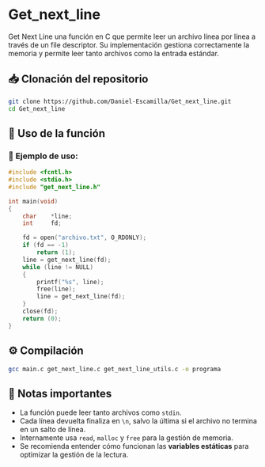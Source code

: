 # Get_next_line

Get Next Line una función en C que permite leer un archivo línea por línea a través de un file descriptor. Su implementación gestiona correctamente la memoria y permite leer tanto archivos como la entrada estándar.

## 📥 Clonación del repositorio

```sh
git clone https://github.com/Daniel-Escamilla/Get_next_line.git
cd Get_next_line
```

## 🚀 Uso de la función

### 📌 Ejemplo de uso:

```c
#include <fcntl.h>
#include <stdio.h>
#include "get_next_line.h"

int	main(void)
{
	char	*line;
	int		fd;

	fd = open("archivo.txt", O_RDONLY);
	if (fd == -1)
		return (1);
	line = get_next_line(fd);
	while (line != NULL)
	{
		printf("%s", line);
		free(line);
		line = get_next_line(fd);
	}
	close(fd);
	return (0);
}
```
## ⚙️ Compilación 

```sh
gcc main.c get_next_line.c get_next_line_utils.c -o programa
```

## 📌 Notas importantes

- La función puede leer tanto archivos como `stdin`.
- Cada línea devuelta finaliza en `\n`, salvo la última si el archivo no termina en un salto de línea.
- Internamente usa `read`, `malloc` y `free` para la gestión de memoria.
- Se recomienda entender cómo funcionan las **variables estáticas** para optimizar la gestión de la lectura.